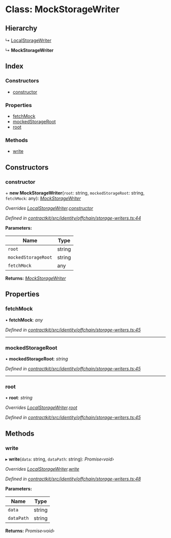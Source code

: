 # Class: MockStorageWriter

## Hierarchy

  ↳ [LocalStorageWriter](_contractkit_src_identity_offchain_storage_writers_.localstoragewriter.md)

  ↳ **MockStorageWriter**

## Index

### Constructors

* [constructor](_contractkit_src_identity_offchain_storage_writers_.mockstoragewriter.md#constructor)

### Properties

* [fetchMock](_contractkit_src_identity_offchain_storage_writers_.mockstoragewriter.md#fetchmock)
* [mockedStorageRoot](_contractkit_src_identity_offchain_storage_writers_.mockstoragewriter.md#mockedstorageroot)
* [root](_contractkit_src_identity_offchain_storage_writers_.mockstoragewriter.md#root)

### Methods

* [write](_contractkit_src_identity_offchain_storage_writers_.mockstoragewriter.md#write)

## Constructors

###  constructor

\+ **new MockStorageWriter**(`root`: string, `mockedStorageRoot`: string, `fetchMock`: any): *[MockStorageWriter](_contractkit_src_identity_offchain_storage_writers_.mockstoragewriter.md)*

*Overrides [LocalStorageWriter](_contractkit_src_identity_offchain_storage_writers_.localstoragewriter.md).[constructor](_contractkit_src_identity_offchain_storage_writers_.localstoragewriter.md#constructor)*

*Defined in [contractkit/src/identity/offchain/storage-writers.ts:44](https://github.com/celo-org/celo-monorepo/blob/master/packages/contractkit/src/identity/offchain/storage-writers.ts#L44)*

**Parameters:**

Name | Type |
------ | ------ |
`root` | string |
`mockedStorageRoot` | string |
`fetchMock` | any |

**Returns:** *[MockStorageWriter](_contractkit_src_identity_offchain_storage_writers_.mockstoragewriter.md)*

## Properties

###  fetchMock

• **fetchMock**: *any*

*Defined in [contractkit/src/identity/offchain/storage-writers.ts:45](https://github.com/celo-org/celo-monorepo/blob/master/packages/contractkit/src/identity/offchain/storage-writers.ts#L45)*

___

###  mockedStorageRoot

• **mockedStorageRoot**: *string*

*Defined in [contractkit/src/identity/offchain/storage-writers.ts:45](https://github.com/celo-org/celo-monorepo/blob/master/packages/contractkit/src/identity/offchain/storage-writers.ts#L45)*

___

###  root

• **root**: *string*

*Overrides [LocalStorageWriter](_contractkit_src_identity_offchain_storage_writers_.localstoragewriter.md).[root](_contractkit_src_identity_offchain_storage_writers_.localstoragewriter.md#root)*

*Defined in [contractkit/src/identity/offchain/storage-writers.ts:45](https://github.com/celo-org/celo-monorepo/blob/master/packages/contractkit/src/identity/offchain/storage-writers.ts#L45)*

## Methods

###  write

▸ **write**(`data`: string, `dataPath`: string): *Promise‹void›*

*Overrides [LocalStorageWriter](_contractkit_src_identity_offchain_storage_writers_.localstoragewriter.md).[write](_contractkit_src_identity_offchain_storage_writers_.localstoragewriter.md#write)*

*Defined in [contractkit/src/identity/offchain/storage-writers.ts:48](https://github.com/celo-org/celo-monorepo/blob/master/packages/contractkit/src/identity/offchain/storage-writers.ts#L48)*

**Parameters:**

Name | Type |
------ | ------ |
`data` | string |
`dataPath` | string |

**Returns:** *Promise‹void›*
